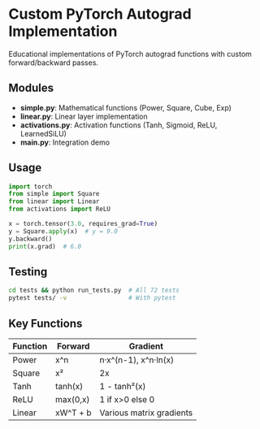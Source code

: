 # Custom PyTorch Autograd Implementation

Educational implementations of PyTorch autograd functions with custom forward/backward passes.

## Modules

- **simple.py**: Mathematical functions (Power, Square, Cube, Exp)
- **linear.py**: Linear layer implementation  
- **activations.py**: Activation functions (Tanh, Sigmoid, ReLU, LearnedSiLU)
- **main.py**: Integration demo

## Usage

```python
import torch
from simple import Square
from linear import Linear
from activations import ReLU

x = torch.tensor(3.0, requires_grad=True)
y = Square.apply(x)  # y = 9.0
y.backward()
print(x.grad)  # 6.0
```

## Testing

```bash
cd tests && python run_tests.py  # All 72 tests
pytest tests/ -v                 # With pytest
```

## Key Functions

| Function | Forward | Gradient |
|----------|---------|----------|
| Power | x^n | n·x^(n-1), x^n·ln(x) |
| Square | x² | 2x |
| Tanh | tanh(x) | 1 - tanh²(x) |
| ReLU | max(0,x) | 1 if x>0 else 0 |
| Linear | xW^T + b | Various matrix gradients |